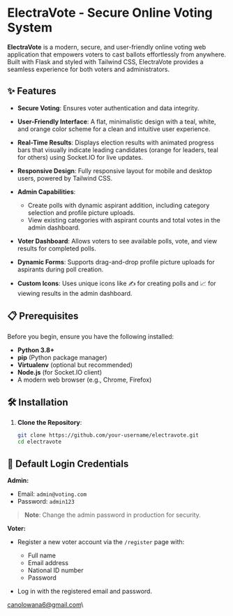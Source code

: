 # ElectraVote - Secure Online Voting System

**ElectraVote** is a modern, secure, and user-friendly online voting web application that empowers voters to cast ballots effortlessly from anywhere. Built with Flask and styled with Tailwind CSS, ElectraVote provides a seamless experience for both voters and administrators.

## ✨ Features

* **Secure Voting**: Ensures voter authentication and data integrity.
* **User-Friendly Interface**: A flat, minimalistic design with a teal, white, and orange color scheme for a clean and intuitive user experience.
* **Real-Time Results**: Displays election results with animated progress bars that visually indicate leading candidates (orange for leaders, teal for others) using Socket.IO for live updates.
* **Responsive Design**: Fully responsive layout for mobile and desktop users, powered by Tailwind CSS.
* **Admin Capabilities**:

  * Create polls with dynamic aspirant addition, including category selection and profile picture uploads.
  * View existing categories with aspirant counts and total votes in the admin dashboard.
* **Voter Dashboard**: Allows voters to see available polls, vote, and view results for completed polls.
* **Dynamic Forms**: Supports drag-and-drop profile picture uploads for aspirants during poll creation.
* **Custom Icons**: Uses unique icons like ✍️ for creating polls and 📈 for viewing results in the admin dashboard.

## 📋 Prerequisites

Before you begin, ensure you have the following installed:

* **Python 3.8+**
* **pip** (Python package manager)
* **Virtualenv** (optional but recommended)
* **Node.js** (for Socket.IO client)
* A modern web browser (e.g., Chrome, Firefox)

## 🛠️ Installation

1. **Clone the Repository**:

   ```bash
   git clone https://github.com/your-username/electravote.git
   cd electravote
   ```

## 👤 Default Login Credentials

**Admin:**

* Email: `admin@voting.com`
* Password: `admin123`

> **Note**: Change the admin password in production for security.

**Voter:**

* Register a new voter account via the `/register` page with:

  * Full name
  * Email address
  * National ID number
  * Password
* Log in with the registered email and password.

[canolowana6@gmail.com](mailto:canolowana6@gmail.com)\\
